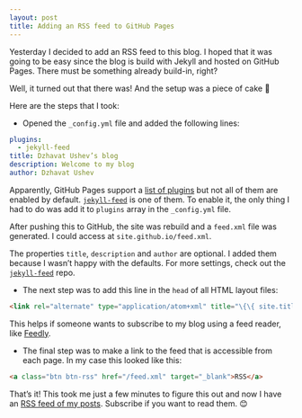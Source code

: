 ```yaml
---
layout: post
title: Adding an RSS feed to GitHub Pages 
---
```


Yesterday I decided to add an RSS feed to this blog. I hoped that it was going to be easy since the blog is build with Jekyll and hosted on GitHub Pages. There must be something already build-in, right? 

Well, it turned out that there was! And the setup was a piece of cake 🍰

Here are the steps that I took:

* Opened the `_config.yml` file and added the following lines:

```yml
plugins:
  - jekyll-feed
title: Dzhavat Ushev’s blog
description: Welcome to my blog
author: Dzhavat Ushev
```

Apparently, GitHub Pages support a [list of plugins](https://pages.github.com/versions/) but not all of them are enabled by default. [`jekyll-feed`](https://github.com/jekyll/jekyll-feed) is one of them. To enable it, the only thing I had to do was add it to `plugins` array in the `_config.yml` file.

After pushing this to GitHub, the site was rebuild and a `feed.xml` file was generated. I could access at `site.github.io/feed.xml`.

The properties `title`, `description` and `author` are optional. I added them because I wasn’t happy with the defaults. For more settings, check out the [`jekyll-feed`](https://github.com/jekyll/jekyll-feed) repo.

* The next step was to add this line in the `head` of all HTML layout files:

```html
<link rel="alternate" type="application/atom+xml" title="\{\{ site.title \}\}" href="/feed.xml">
```

This helps if someone wants to subscribe to my blog using a feed reader, like [Feedly](https://feedly.com).

* The final step was to make a link to the feed that is accessible from each page. In my case this looked like this:

```html
<a class="btn btn-rss" href="/feed.xml" target="_blank">RSS</a>
```

That’s it! This took me just a few minutes to figure this out and now I have an [RSS feed of my posts](https://dzhavat.github.io/feed.xml). Subscribe if you want to read them. 😊
